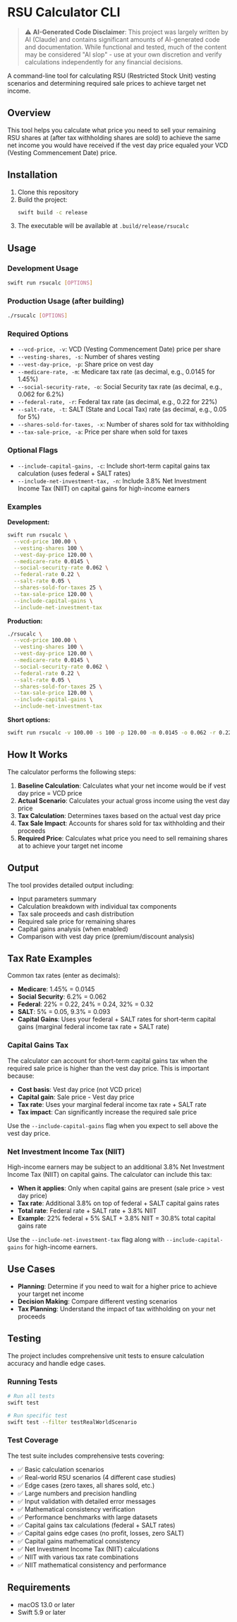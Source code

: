 # RSU Calculator CLI

> ⚠️ **AI-Generated Code Disclaimer**: This project was largely written by AI (Claude) and contains significant amounts of AI-generated code and documentation. While functional and tested, much of the content may be considered "AI slop" - use at your own discretion and verify calculations independently for any financial decisions.

A command-line tool for calculating RSU (Restricted Stock Unit) vesting scenarios and determining required sale prices to achieve target net income.

## Overview

This tool helps you calculate what price you need to sell your remaining RSU shares at (after tax withholding shares are sold) to achieve the same net income you would have received if the vest day price equaled your VCD (Vesting Commencement Date) price.

## Installation

1. Clone this repository
2. Build the project:
   ```bash
   swift build -c release
   ```
3. The executable will be available at `.build/release/rsucalc`

## Usage

### Development Usage
```bash
swift run rsucalc [OPTIONS]
```

### Production Usage (after building)
```bash
./rsucalc [OPTIONS]
```

### Required Options

- `--vcd-price, -v`: VCD (Vesting Commencement Date) price per share
- `--vesting-shares, -s`: Number of shares vesting
- `--vest-day-price, -p`: Share price on vest day
- `--medicare-rate, -m`: Medicare tax rate (as decimal, e.g., 0.0145 for 1.45%)
- `--social-security-rate, -o`: Social Security tax rate (as decimal, e.g., 0.062 for 6.2%)
- `--federal-rate, -r`: Federal tax rate (as decimal, e.g., 0.22 for 22%)
- `--salt-rate, -t`: SALT (State and Local Tax) rate (as decimal, e.g., 0.05 for 5%)
- `--shares-sold-for-taxes, -x`: Number of shares sold for tax withholding
- `--tax-sale-price, -a`: Price per share when sold for taxes

### Optional Flags

- `--include-capital-gains, -c`: Include short-term capital gains tax calculation (uses federal + SALT rates)
- `--include-net-investment-tax, -n`: Include 3.8% Net Investment Income Tax (NIIT) on capital gains for high-income earners

### Examples

**Development:**
```bash
swift run rsucalc \
  --vcd-price 100.00 \
  --vesting-shares 100 \
  --vest-day-price 120.00 \
  --medicare-rate 0.0145 \
  --social-security-rate 0.062 \
  --federal-rate 0.22 \
  --salt-rate 0.05 \
  --shares-sold-for-taxes 25 \
  --tax-sale-price 120.00 \
  --include-capital-gains \
  --include-net-investment-tax
```

**Production:**
```bash
./rsucalc \
  --vcd-price 100.00 \
  --vesting-shares 100 \
  --vest-day-price 120.00 \
  --medicare-rate 0.0145 \
  --social-security-rate 0.062 \
  --federal-rate 0.22 \
  --salt-rate 0.05 \
  --shares-sold-for-taxes 25 \
  --tax-sale-price 120.00 \
  --include-capital-gains \
  --include-net-investment-tax
```

**Short options:**
```bash
swift run rsucalc -v 100.00 -s 100 -p 120.00 -m 0.0145 -o 0.062 -r 0.22 -t 0.05 -x 25 -a 120.00 -c -n
```

## How It Works

The calculator performs the following steps:

1. **Baseline Calculation**: Calculates what your net income would be if vest day price = VCD price
2. **Actual Scenario**: Calculates your actual gross income using the vest day price
3. **Tax Calculation**: Determines taxes based on the actual vest day price
4. **Tax Sale Impact**: Accounts for shares sold for tax withholding and their proceeds
5. **Required Price**: Calculates what price you need to sell remaining shares at to achieve your target net income

## Output

The tool provides detailed output including:

- Input parameters summary
- Calculation breakdown with individual tax components
- Tax sale proceeds and cash distribution
- Required sale price for remaining shares
- Capital gains analysis (when enabled)
- Comparison with vest day price (premium/discount analysis)

## Tax Rate Examples

Common tax rates (enter as decimals):

- **Medicare**: 1.45% = 0.0145
- **Social Security**: 6.2% = 0.062
- **Federal**: 22% = 0.22, 24% = 0.24, 32% = 0.32
- **SALT**: 5% = 0.05, 9.3% = 0.093
- **Capital Gains**: Uses your federal + SALT rates for short-term capital gains (marginal federal income tax rate + SALT rate)

### Capital Gains Tax

The calculator can account for short-term capital gains tax when the required sale price is higher than the vest day price. This is important because:

- **Cost basis**: Vest day price (not VCD price)
- **Capital gain**: Sale price - Vest day price
- **Tax rate**: Uses your marginal federal income tax rate + SALT rate
- **Tax impact**: Can significantly increase the required sale price

Use the `--include-capital-gains` flag when you expect to sell above the vest day price.

### Net Investment Income Tax (NIIT)

High-income earners may be subject to an additional 3.8% Net Investment Income Tax (NIIT) on capital gains. The calculator can include this tax:

- **When it applies**: Only when capital gains are present (sale price > vest day price)
- **Tax rate**: Additional 3.8% on top of federal + SALT capital gains rates
- **Total rate**: Federal rate + SALT rate + 3.8% NIIT
- **Example**: 22% federal + 5% SALT + 3.8% NIIT = 30.8% total capital gains rate

Use the `--include-net-investment-tax` flag along with `--include-capital-gains` for high-income earners.

## Use Cases

- **Planning**: Determine if you need to wait for a higher price to achieve your target net income
- **Decision Making**: Compare different vesting scenarios
- **Tax Planning**: Understand the impact of tax withholding on your net proceeds

## Testing

The project includes comprehensive unit tests to ensure calculation accuracy and handle edge cases.

### Running Tests

```bash
# Run all tests
swift test

# Run specific test
swift test --filter testRealWorldScenario
```

### Test Coverage

The test suite includes comprehensive tests covering:
- ✅ Basic calculation scenarios
- ✅ Real-world RSU scenarios (4 different case studies)
- ✅ Edge cases (zero taxes, all shares sold, etc.)
- ✅ Large numbers and precision handling
- ✅ Input validation with detailed error messages
- ✅ Mathematical consistency verification
- ✅ Performance benchmarks with large datasets
- ✅ Capital gains tax calculations (federal + SALT rates)
- ✅ Capital gains edge cases (no profit, losses, zero SALT)
- ✅ Capital gains mathematical consistency
- ✅ Net Investment Income Tax (NIIT) calculations
- ✅ NIIT with various tax rate combinations
- ✅ NIIT mathematical consistency and performance

## Requirements

- macOS 13.0 or later
- Swift 5.9 or later 